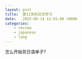 ```yaml
---
layout: post
title:  第11天的日文学习
date:   2025-06-14 11:01:00 +0800
categories:
    - review
    - japanese
    - lang
---
```


怎么开始背日语单子?